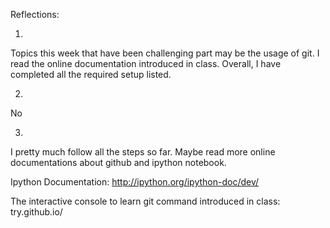Reflections:

1)
Topics this week that have been challenging part may be the usage of git.
I read the online documentation introduced in class.
Overall, I have completed all the required setup listed.

2)
No

3)
I pretty much follow all the steps so far.
Maybe read more online documentations about github and ipython notebook.

Ipython Documentation:
http://ipython.org/ipython-doc/dev/

The interactive console to learn git command introduced in class:
try.github.io/



